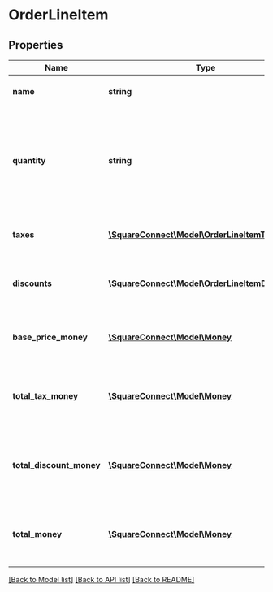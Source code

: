 # OrderLineItem

## Properties
Name | Type | Description | Notes
------------ | ------------- | ------------- | -------------
**name** | **string** | The name of the line item. | [optional] 
**quantity** | **string** | The quantity of the product to purchase. Currently, this string must have an integer value. | [optional] 
**taxes** | [**\SquareConnect\Model\OrderLineItemTax[]**](OrderLineItemTax.md) | The taxes applied to this line item. | [optional] 
**discounts** | [**\SquareConnect\Model\OrderLineItemDiscount[]**](OrderLineItemDiscount.md) | The discounts applied to this line item. | [optional] 
**base_price_money** | [**\SquareConnect\Model\Money**](Money.md) | The base price for a single unit of the line item. | [optional] 
**total_tax_money** | [**\SquareConnect\Model\Money**](Money.md) | The total tax amount of money to collect for the line item. | [optional] 
**total_discount_money** | [**\SquareConnect\Model\Money**](Money.md) | The total discount amount of money to collect for the line item. | [optional] 
**total_money** | [**\SquareConnect\Model\Money**](Money.md) | The total amount of money to collect for this line item. | [optional] 

[[Back to Model list]](../README.md#documentation-for-models) [[Back to API list]](../README.md#documentation-for-api-endpoints) [[Back to README]](../README.md)


